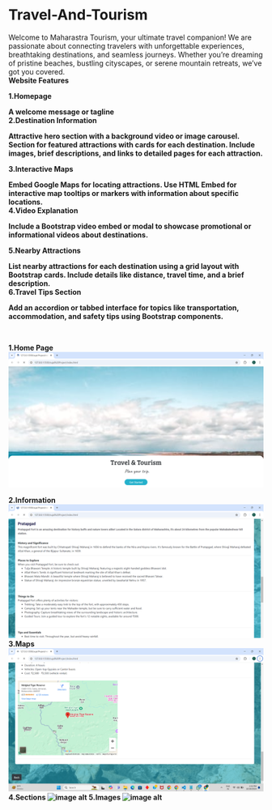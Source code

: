 # Travel-And-Tourism
Welcome to Maharastra Tourism, your ultimate travel companion! We are passionate about connecting travelers with unforgettable experiences, breathtaking destinations, and seamless journeys. Whether you’re dreaming of pristine beaches, bustling cityscapes, or serene mountain retreats, we’ve got you covered.
<br/>
<b>Website Features<b/>


1.Homepage

A welcome message or tagline 
<br/>
2.Destination Information


Attractive hero section with a background video or image carousel.
Section for featured attractions with cards for each destination.
Include images, brief descriptions, and links to detailed pages for each attraction.
<br/>

3.Interactive Maps


Embed Google Maps for locating attractions.
Use HTML Embed for interactive map tooltips or markers with information about specific locations.
<br/>
4.Video Explanation

Include a Bootstrap video embed or modal to showcase promotional or informational videos about destinations.
<br/>

5.Nearby Attractions

List nearby attractions for each destination using a grid layout with Bootstrap cards.
Include details like distance, travel time, and a brief description.
<br/>
6.Travel Tips Section

Add an accordion or tabbed interface for topics like transportation, accommodation, and safety tips using Bootstrap components.

<br/>

1.Home Page
![image alt](https://github.com/OmkarM9090/Travel-And-Tourism/blob/02280e115d8f981109f1400ddf6a45df6f630f22/Screenshot%20(13).png)

2.Information
![image alt](https://github.com/OmkarM9090/Travel-And-Tourism/blob/0f7c252365594cbd5524449e10ac61f2278170ca/Screenshot%20(12).png)
3.Maps
![image alt](https://github.com/OmkarM9090/Travel-And-Tourism/blob/1da9e711c266b2bfcb6410e942228bcb811a3077/Screenshot%202024-10-18%20143152.png)
4.Sections
![image alt]()
5.Images
![image alt]()

